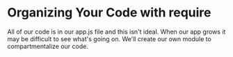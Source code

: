 # Organizing Your Code with require

All of our code is in our app.js file and this isn't ideal. When our app grows it may be difficult to see what's going on. We'll create our own module to compartmentalize our code.